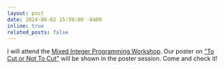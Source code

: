 ```yaml
---
layout: post
date: 2024-06-02 15:59:00 -0400
inline: true
related_posts: false
---
```


I will attend the [Mixed Integer Programming Workshop](https://www.mixedinteger.org/2024/). Our poster on ["To Cut or Not To Cut"](https://www.mixedinteger.org/2024/posters/Kausthubh_Konuru.pdf) will be shown in the poster session. Come and check it!
